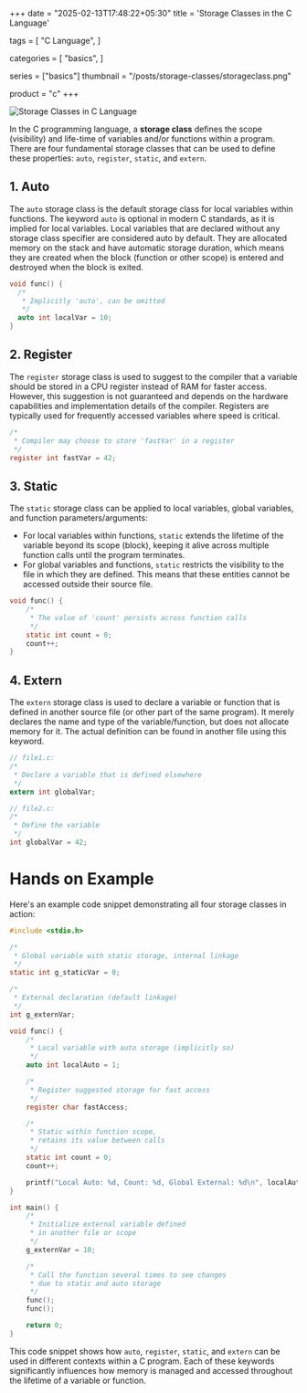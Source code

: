 +++
date  = "2025-02-13T17:48:22+05:30"
title = 'Storage Classes in the C Language'

tags = [
    "C Language",
]

categories = [
    "basics",
]

series = ["basics"]
thumbnail = "/posts/storage-classes/storageclass.png"

product = "c"
+++

![](/posts/storage-classes/storageclass.png "Storage Classes in C Language")

In the C programming language, a **storage class** defines the scope (visibility) and life-time of variables and/or functions within a program. There are four fundamental storage classes that can be used to define these properties: `auto`, `register`, `static`, and `extern`.

<!--more-->

## 1. Auto
The `auto` storage class is the default storage class for local variables within functions. The keyword `auto` is optional in modern C standards, as it is implied for local variables. Local variables that are declared without any storage class specifier are considered auto by default. They are allocated memory on the stack and have automatic storage duration, which means they are created when the block (function or other scope) is entered and destroyed when the block is exited.

```c
void func() {
  /*
   * Implicitly 'auto', can be omitted
   */
  auto int localVar = 10;
}
```

## 2. Register
The `register` storage class is used to suggest to the compiler that a variable should be stored in a CPU register instead of RAM for faster access. However, this suggestion is not guaranteed and depends on the hardware capabilities and implementation details of the compiler. Registers are typically used for frequently accessed variables where speed is critical.

```c
/*
 * Compiler may choose to store 'fastVar' in a register
 */
register int fastVar = 42;
```

## 3. Static
The `static` storage class can be applied to local variables, global variables, and function parameters/arguments:
- For local variables within functions, `static` extends the lifetime of the variable beyond its scope (block), keeping it alive across multiple function calls until the program terminates.
- For global variables and functions, `static` restricts the visibility to the file in which they are defined. This means that these entities cannot be accessed outside their source file.

```c
void func() {
    /*
     * The value of 'count' persists across function calls
     */
    static int count = 0;
    count++;
}
```

## 4. Extern
The `extern` storage class is used to declare a variable or function that is defined in another source file (or other part of the same program). It merely declares the name and type of the variable/function, but does not allocate memory for it. The actual definition can be found in another file using this keyword.

```c
// file1.c:
/*
 * Declare a variable that is defined elsewhere
 */
extern int globalVar;
```

```c
// file2.c:
/*
 * Define the variable
 */
int globalVar = 42;
```



# Hands on Example
Here's an example code snippet demonstrating all four storage classes in action:

```c
#include <stdio.h>

/*
 * Global variable with static storage, internal linkage
 */
static int g_staticVar = 0;

/*
 * External declaration (default linkage)
 */
int g_externVar;

void func() {
    /*
     * Local variable with auto storage (implicitly so)
     */
    auto int localAuto = 1;

    /*
     * Register suggested storage for fast access
     */
    register char fastAccess;

    /*
     * Static within function scope,
     * retains its value between calls
     */
    static int count = 0;
    count++;

    printf("Local Auto: %d, Count: %d, Global External: %d\n", localAuto, count, g_externVar);
}

int main() {
    /*
     * Initialize external variable defined
     * in another file or scope
     */
    g_externVar = 10;

    /*
     * Call the function several times to see changes
     * due to static and auto storage
     */
    func();
    func();

    return 0;
}
```

This code snippet shows how `auto`, `register`, `static`, and `extern` can be used in different contexts within a C program. Each of these keywords significantly influences how memory is managed and accessed throughout the lifetime of a variable or function.
